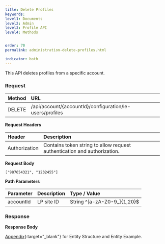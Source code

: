 ```yaml
---
title: Delete Profiles
keywords:
level1: Documents
level2: Admin
level3: Profile API
level4: Methods


order: 70
permalink: administration-delete-profiles.html

indicator: both
---
```


This API deletes profiles from a specific account.

### Request

 |Method    |  URL    |     
 |:-------- |  :--------- |
 |DELETE   |   /api/account/{accountId}/configuration/le-users/profiles |

**Request Headers**

| Header       |  Description |
 |:--------    |  :------------- |
 |Authorization | Contains token string to allow request authentication and authorization. |


**Request Body**

`["987654321", "1232455"]`

**Path Parameters**

| Parameter|  Description |Type / Value |
 |:----------- |  :------------- | :------------- |
 |accountId | LP site ID | String ^[a-zA-Z0-9_]{1,20}$| 

### Response

**Response Body**

[Appendix](administration-profiles-appendix.html){:target="_blank"} for Entity Structure and Entity Example.

